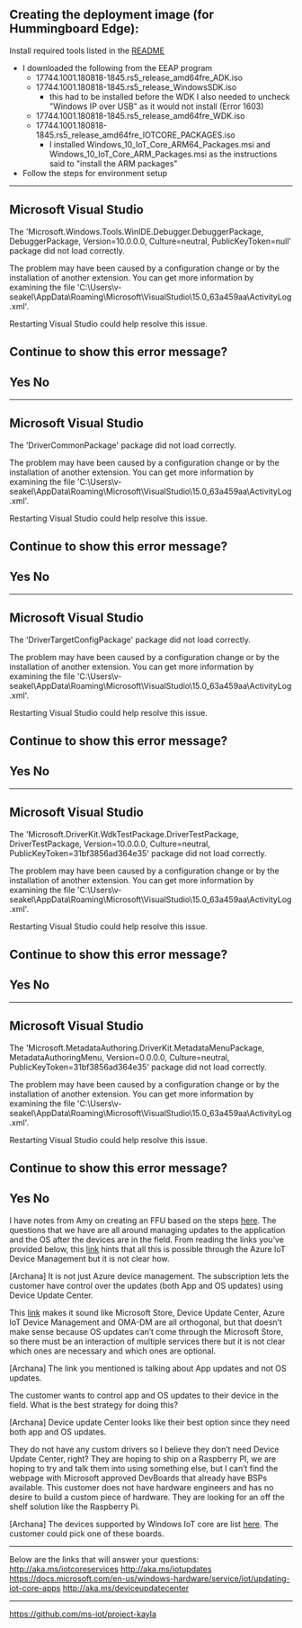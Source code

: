 

## Creating the deployment image (for Hummingboard Edge):

Install required tools listed in the [README](https://github.com/ms-iot/project-kayla)

- I downloaded the following from the EEAP program
    - 17744.1001.180818-1845.rs5_release_amd64fre_ADK.iso
    - 17744.1001.180818-1845.rs5_release_WindowsSDK.iso
        - this had to be installed before the WDK I also needed to uncheck "Windows IP over USB" as it would not install (Error 1603)
    - 17744.1001.180818-1845.rs5_release_amd64fre_WDK.iso
    - 17744.1001.180818-1845.rs5_release_amd64fre_IOTCORE_PACKAGES.iso
        - I installed Windows_10_IoT_Core_ARM64_Packages.msi and Windows_10_IoT_Core_ARM_Packages.msi as the instructions said to "install the ARM packages"
- Follow the steps for environment setup


---------------------------
Microsoft Visual Studio
---------------------------
The 'Microsoft.Windows.Tools.WinIDE.Debugger.DebuggerPackage, DebuggerPackage, Version=10.0.0.0, Culture=neutral, PublicKeyToken=null' package did not load correctly.



The problem may have been caused by a configuration change or by the installation of another extension. You can get more information by examining the file 'C:\Users\v-seakel\AppData\Roaming\Microsoft\VisualStudio\15.0_63a459aa\ActivityLog.xml'.



Restarting Visual Studio could help resolve this issue.



Continue to show this error message?
---------------------------
Yes   No   
---------------------------


---------------------------
Microsoft Visual Studio
---------------------------
The 'DriverCommonPackage' package did not load correctly.



The problem may have been caused by a configuration change or by the installation of another extension. You can get more information by examining the file 'C:\Users\v-seakel\AppData\Roaming\Microsoft\VisualStudio\15.0_63a459aa\ActivityLog.xml'.



Restarting Visual Studio could help resolve this issue.



Continue to show this error message?
---------------------------
Yes   No   
---------------------------


---------------------------
Microsoft Visual Studio
---------------------------
The 'DriverTargetConfigPackage' package did not load correctly.



The problem may have been caused by a configuration change or by the installation of another extension. You can get more information by examining the file 'C:\Users\v-seakel\AppData\Roaming\Microsoft\VisualStudio\15.0_63a459aa\ActivityLog.xml'.



Restarting Visual Studio could help resolve this issue.



Continue to show this error message?
---------------------------
Yes   No   
---------------------------


---------------------------
Microsoft Visual Studio
---------------------------
The 'Microsoft.DriverKit.WdkTestPackage.DriverTestPackage, DriverTestPackage, Version=10.0.0.0, Culture=neutral, PublicKeyToken=31bf3856ad364e35' package did not load correctly.



The problem may have been caused by a configuration change or by the installation of another extension. You can get more information by examining the file 'C:\Users\v-seakel\AppData\Roaming\Microsoft\VisualStudio\15.0_63a459aa\ActivityLog.xml'.



Restarting Visual Studio could help resolve this issue.



Continue to show this error message?
---------------------------
Yes   No   
---------------------------

---------------------------
Microsoft Visual Studio
---------------------------
The 'Microsoft.MetadataAuthoring.DriverKit.MetadataMenuPackage, MetadataAuthoringMenu, Version=0.0.0.0, Culture=neutral, PublicKeyToken=31bf3856ad364e35' package did not load correctly.



The problem may have been caused by a configuration change or by the installation of another extension. You can get more information by examining the file 'C:\Users\v-seakel\AppData\Roaming\Microsoft\VisualStudio\15.0_63a459aa\ActivityLog.xml'.



Restarting Visual Studio could help resolve this issue.



Continue to show this error message?
---------------------------
Yes   No   
---------------------------






I have notes from Amy on creating an FFU based on the steps [here](https://docs.microsoft.com/en-us/windows-hardware/manufacture/iot/iot-core-manufacturing-guide). The questions that we have are all around managing updates to the application and the OS after the devices are in the field. From reading the links you’ve provided below, this [link](https://docs.microsoft.com/en-us/windows/iot-core/commercialize-your-device/iotcoreservicesoverview) hints that all this is possible through the Azure IoT Device Management but it is not clear how.

[Archana] It is not just Azure device management.  The subscription lets the customer have control over the updates (both App and OS updates) using Device Update Center. 

This [link](https://docs.microsoft.com/en-us/windows-hardware/service/iot/updating-iot-core-apps) makes it sound like Microsoft Store, Device Update Center, Azure IoT Device Management and OMA-DM are all orthogonal, but that doesn’t make sense because OS updates can’t come through the Microsoft Store, so there must be an interaction of multiple services there but it is not clear which ones are necessary and which ones are optional.

[Archana] The link you mentioned is talking about App updates and not OS updates. 

The customer wants to control app and OS updates to their device in the field. What is the best strategy for doing this? 

[Archana] Device update Center looks like their best option since they need both app and OS updates. 

They do not have any custom drivers so I believe they don’t need Device Update Center, right? They are hoping to ship on a Raspberry PI, we are hoping to try and talk them into using something else, but I can’t find the webpage with Microsoft approved DevBoards that already have BSPs available. This customer does not have hardware engineers and has no desire to build a custom piece of hardware. They are looking for an off the shelf solution like the Raspberry Pi. 

[Archana] The devices supported by Windows IoT core are list [here](https://docs.microsoft.com/en-us/windows/iot-core/learn-about-hardware/socsandcustomboards). The customer could pick one of these boards.
 
----

Below are the links that will answer your questions:
http://aka.ms/iotcoreservices
http://aka.ms/iotupdates
https://docs.microsoft.com/en-us/windows-hardware/service/iot/updating-iot-core-apps
http://aka.ms/deviceupdatecenter
 
-----

https://github.com/ms-iot/project-kayla